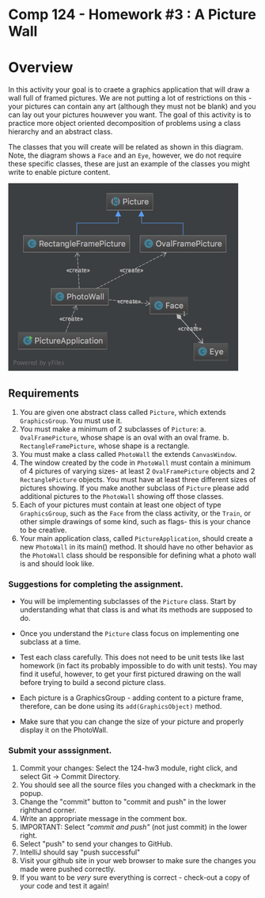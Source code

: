 Comp 124 - Homework #3 : A Picture Wall
===

# Overview

In this activity your goal is to craete a graphics application that will draw a wall full of framed pictures.
We are not putting a lot of restrictions on this - your pictures can contain any art (although they must not be blank) 
and you can lay out your pictures houwever you want. 
The goal of this activity is to practice more object oriented decomposition of problems using a class hierarchy and an abstract class.


The classes that you will create will be related as shown in this diagram.
Note, the diagram shows a `Face` and an `Eye`, however, we do not require these specific classes, these are just an example
of the classes you might write to enable picture content.
 
![Class Diagram](photoWall_class_diagram.png)

## Requirements

1. You are given one abstract class called `Picture`, which extends `GraphicsGroup`. 
You must use it.
2. You must make a minimum of 2 subclasses of `Picture`:
    a. `OvalFramePicture`, whose shape is an oval with an oval frame.
    b. `RectangleFramePicture`, whose shape is a rectangle.
3. You must make a class called `PhotoWall` the extends `CanvasWindow`. 
4. The window created by the code in `PhotoWall` must contain a minimum of 4 pictures of varying sizes-
at least 2 `OvalFramePicture` objects and 2 `RectanglePicture` objects.
You must have at least three different sizes of pictures showing.
If you make another subclass of `Picture` please add additional pictures to the `PhotoWall` showing off those classes.
5. Each of your pictures must contain at least one object of type `GraphicsGroup`, such as the
`Face` from the class activity, or the `Train`, or other simple drawings of some kind, such as flags-
this is your chance to be creative.
6. Your main application class, called `PictureApplication`, should create a new
`PhotoWall` in its main() method. It should have no other behavior as the `PhotoWall` class should be responsible for defining
what a photo wall is and should look like.

### Suggestions for completing the assignment.

 * You will be implementing subclasses of the `Picture` class.
Start by understanding what that class is and what its methods are supposed to do.

 * Once you understand the `Picture` class focus on implementing one subclass at a time.

 * Test each class carefully. This does not need to be unit tests like last homework (in fact its probably impossible to do with unit tests). 
 You may find it useful, however, to get your first pictured drawing on the wall before trying to build a second picture class.

 * Each picture is a GraphicsGroup - adding content to a picture frame, therefore, can be done using its `add(GraphicsObject)` method.

 * Make sure that you can change the size of your picture and properly display it on the
PhotoWall.


### Submit your asssignment.
1. Commit your changes: Select the 124-hw3 module, right click, and select Git -> Commit Directory.
2. You should see all the source files you changed with a checkmark in the popup.
3. Change the "commit" button to "commit and push" in the lower righthand corner.
4. Write an appropriate message in the comment box.
5. IMPORTANT: Select *"commit and push"* (not just commit) in the lower right.
6. Select "push" to send your changes to GitHub.
7. IntelliJ should say "push successful"
8. Visit your github site in your web browser to make sure the changes you made were pushed correctly.
9. If you want to be _very_ sure everything is correct - check-out a copy of your code and test it again!